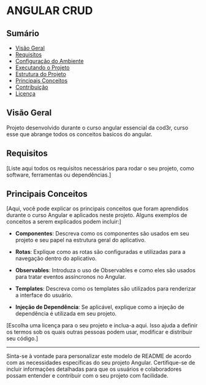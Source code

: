 # ANGULAR CRUD


## Sumário

- [Visão Geral](#visão-geral)
- [Requisitos](#requisitos)
- [Configuração do Ambiente](#configuração-do-ambiente)
- [Executando o Projeto](#executando-o-projeto)
- [Estrutura do Projeto](#estrutura-do-projeto)
- [Principais Conceitos](#principais-conceitos)
- [Contribuição](#contribuição)
- [Licença](#licença)

## Visão Geral

Projeto desenvolvido durante o curso angular essencial da cod3r, curso esse que abrange todos os conceitos basicos do angular.

## Requisitos

[Liste aqui todos os requisitos necessários para rodar o seu projeto, como software, ferramentas ou dependências.]


## Principais Conceitos

[Aqui, você pode explicar os principais conceitos que foram aprendidos durante o curso Angular e aplicados neste projeto. Alguns exemplos de conceitos a serem explicados podem incluir:]

- **Componentes**: Descreva como os componentes são usados em seu projeto e seu papel na estrutura geral do aplicativo.

- **Rotas**: Explique como as rotas são configuradas e utilizadas para a navegação dentro do aplicativo.

- **Observables**: Introduza o uso de Observables e como eles são usados para tratar eventos assíncronos no Angular.

- **Templates**: Descreva como os templates são utilizados para renderizar a interface do usuário.

- **Injeção de Dependência**: Se aplicável, explique como a injeção de dependência é utilizada em seu projeto.




[Escolha uma licença para o seu projeto e inclua-a aqui. Isso ajuda a definir os termos sob os quais outras pessoas podem usar, modificar e distribuir seu código.]

---

Sinta-se à vontade para personalizar este modelo de README de acordo com as necessidades específicas do seu projeto Angular. Certifique-se de incluir informações detalhadas para que os usuários e colaboradores possam entender e contribuir com o seu projeto com facilidade.
